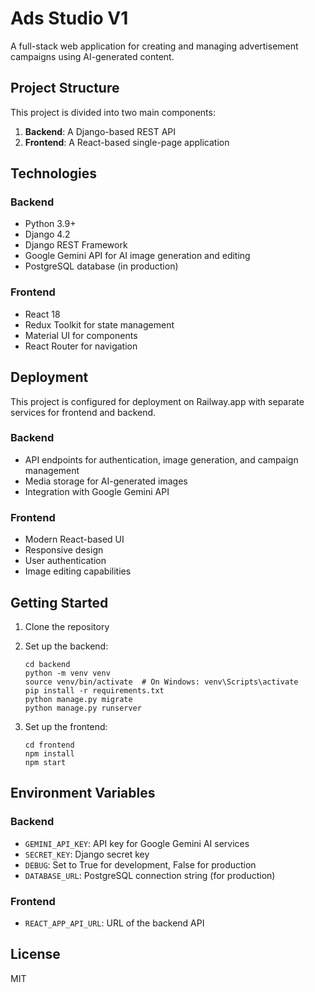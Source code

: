 # Ads Studio V1

A full-stack web application for creating and managing advertisement campaigns using AI-generated content.

## Project Structure

This project is divided into two main components:

1. **Backend**: A Django-based REST API
2. **Frontend**: A React-based single-page application

## Technologies

### Backend
- Python 3.9+
- Django 4.2
- Django REST Framework
- Google Gemini API for AI image generation and editing
- PostgreSQL database (in production)

### Frontend
- React 18
- Redux Toolkit for state management
- Material UI for components
- React Router for navigation

## Deployment

This project is configured for deployment on Railway.app with separate services for frontend and backend.

### Backend
- API endpoints for authentication, image generation, and campaign management
- Media storage for AI-generated images
- Integration with Google Gemini API

### Frontend
- Modern React-based UI
- Responsive design
- User authentication
- Image editing capabilities

## Getting Started

1. Clone the repository
2. Set up the backend:
   ```
   cd backend
   python -m venv venv
   source venv/bin/activate  # On Windows: venv\Scripts\activate
   pip install -r requirements.txt
   python manage.py migrate
   python manage.py runserver
   ```

3. Set up the frontend:
   ```
   cd frontend
   npm install
   npm start
   ```

## Environment Variables

### Backend
- `GEMINI_API_KEY`: API key for Google Gemini AI services
- `SECRET_KEY`: Django secret key
- `DEBUG`: Set to True for development, False for production
- `DATABASE_URL`: PostgreSQL connection string (for production)

### Frontend
- `REACT_APP_API_URL`: URL of the backend API

## License

MIT 